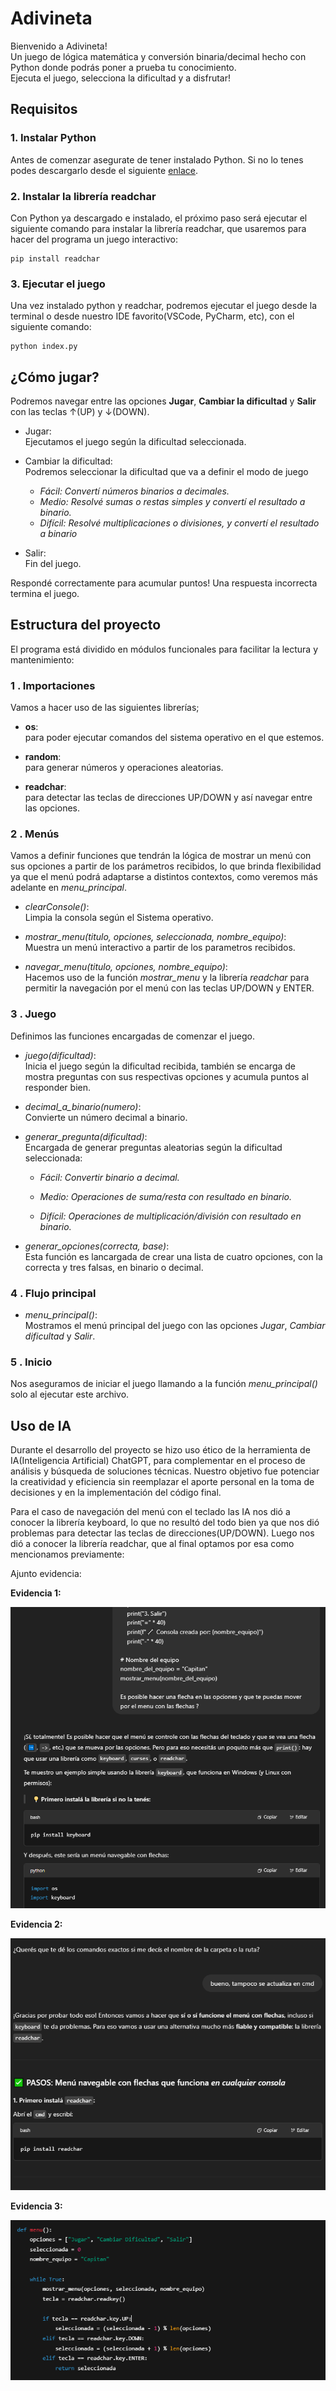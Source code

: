 # Adivineta

Bienvenido a Adivineta!  
Un juego de lógica matemática y conversión binaria/decimal hecho con Python donde podrás poner a prueba tu conocimiento.  
Ejecuta el juego, selecciona la dificultad y a disfrutar!

## Requisitos

### 1. Instalar Python  
Antes de comenzar asegurate de tener instalado Python. Si no lo tenes podes descargarlo desde el siguiente [enlace](https://www.python.org/downloads/).  

### 2. Instalar la librería readchar
Con Python ya descargado e instalado, el próximo paso será ejecutar el siguiente comando para instalar la librería readchar, que usaremos para hacer del programa un juego interactivo:

```
pip install readchar
```

### 3. Ejecutar el juego
Una vez instalado python y readchar, podremos ejecutar el juego desde la terminal o desde nuestro IDE favorito(VSCode, PyCharm, etc), con el siguiente comando:
```
python index.py
```

## ¿Cómo jugar?

Podremos navegar entre las opciones **Jugar**, **Cambiar la dificultad** y **Salir** con las teclas ↑(UP) y ↓(DOWN).

- Jugar:  
Ejecutamos el juego según la dificultad seleccionada.

- Cambiar la dificultad:  
Podremos seleccionar la dificultad que va a definir el modo de juego
  - *Fácil: Convertí números binarios a decimales.*
  - *Medio: Resolvé sumas o restas simples y convertí el resultado a binario.*
  - *Difícil: Resolvé multiplicaciones o divisiones, y convertí el resultado a binario*
- Salir:  
Fin del juego.

Respondé correctamente para acumular puntos!
Una respuesta incorrecta termina el juego.  


## Estructura del proyecto

El programa está dividido en módulos funcionales para facilitar la lectura  y mantenimiento:

### 1 . Importaciones  

Vamos a hacer uso de las siguientes librerías;  
 - **os**:  
 para poder ejecutar comandos del sistema operativo en el que estemos.

 - **random**:  
 para generar números y operaciones aleatorias.

 - **readchar**:  
 para detectar las teclas de direcciones UP/DOWN y así navegar entre las opciones.

### 2 . Menús  

Vamos a definir funciones que tendrán la lógica de mostrar un menú con sus opciones a partir de los parámetros recibidos, lo que brinda flexibilidad ya que el menú podrá adaptarse a distintos contextos, como veremos más adelante en *menu_principal*.

 - *clearConsole()*:  
 Limpia la consola según el Sistema operativo.

 - *mostrar_menu(titulo, opciones, seleccionada, nombre_equipo)*:  
 Muestra un menú interactivo a partir de los parametros recibidos.

 - *navegar_menu(titulo, opciones, nombre_equipo)*:  
Hacemos uso de la función *mostrar_menu* y la librería *readchar* para permitir la navegación por el menú con las teclas UP/DOWN y ENTER.

### 3 . Juego  

Definimos las funciones encargadas de comenzar el juego.

 - *juego(dificultad)*:  
 Inicia el juego según la dificultad recibida, también se encarga de mostra preguntas con sus respectivas opciones y acumula puntos al responder bien.

 - *decimal_a_binario(numero)*:  
 Convierte un número decimal a binario.

 - *generar_pregunta(dificultad)*:  
 Encargada de generar preguntas aleatorias según la dificultad seleccionada:
   - *Fácil: Convertir binario a decimal.*

   - *Medio: Operaciones de suma/resta con resultado en binario.*

   - *Difícil: Operaciones de multiplicación/división con resultado en binario.*

 - *generar_opciones(correcta, base)*:  
 Esta función es lancargada de crear una lista de cuatro opciones, con la correcta y tres falsas, en binario o decimal.

 ### 4 . Flujo principal  

 - *menu_principal()*:  
 Mostramos el menú principal del juego con las opciones *Jugar*, *Cambiar dificultad* y *Salir*.
 
 ### 5 . Inicio  

Nos aseguramos de iniciar el juego llamando a la función *menu_principal()* solo al ejecutar este archivo.

## Uso de IA

Durante el desarrollo del proyecto se hizo uso ético de la herramienta de IA(Inteligencia Artificial) ChatGPT, para complementar en el proceso de análisis y búsqueda de soluciones técnicas.
Nuestro objetivo fue potenciar la creatividad y eficiencia sin reemplazar el aporte personal en la toma de decisiones y en la implementación del código final.

Para el caso de navegación del menú con el teclado las IA nos dió a conocer la librería keyboard, lo que no resultó del todo bien ya que nos dió problemas para detectar las teclas de direcciones(UP/DOWN). Luego nos dió a conocer la librería readchar, que al final optamos por esa como mencionamos previamente:

Ajunto evidencia:  

**Evidencia 1:**  

  ![1](/assets/image.png)  

**Evidencia 2:**  

  ![2](/assets/image2.png)  

**Evidencia 3:**  

  ![3](/assets/image3.png)
